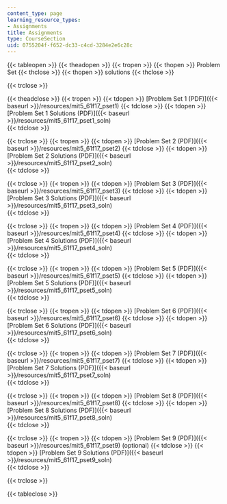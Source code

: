 ```yaml
---
content_type: page
learning_resource_types:
- Assignments
title: Assignments
type: CourseSection
uid: 0755204f-f652-dc33-c4cd-3284e2e6c28c
---
```


{{< tableopen >}}
{{< theadopen >}}
{{< tropen >}}
{{< thopen >}}
Problem Set
{{< thclose >}}
{{< thopen >}}
solutions
{{< thclose >}}

{{< trclose >}}

{{< theadclose >}}
{{< tropen >}}
{{< tdopen >}}
[Problem Set 1 (PDF)]({{< baseurl >}}/resources/mit5_61f17_pset1)
{{< tdclose >}}
{{< tdopen >}}
﻿[Problem Set 1 Solutions (PDF)]({{< baseurl >}}/resources/mit5_61f17_pset1_soln)  
{{< tdclose >}}

{{< trclose >}}
{{< tropen >}}
{{< tdopen >}}
[Problem Set 2 (PDF)]({{< baseurl >}}/resources/mit5_61f17_pset2)
{{< tdclose >}}
{{< tdopen >}}
 [Problem Set 2 Solutions (PDF)]({{< baseurl >}}/resources/mit5_61f17_pset2_soln)    
{{< tdclose >}}

{{< trclose >}}
{{< tropen >}}
{{< tdopen >}}
[Problem Set 3 (PDF)]({{< baseurl >}}/resources/mit5_61f17_pset3)
{{< tdclose >}}
{{< tdopen >}}
﻿[Problem Set 3 Solutions (PDF)]({{< baseurl >}}/resources/mit5_61f17_pset3_soln)  
{{< tdclose >}}

{{< trclose >}}
{{< tropen >}}
{{< tdopen >}}
[Problem Set 4 (PDF)]({{< baseurl >}}/resources/mit5_61f17_pset4)
{{< tdclose >}}
{{< tdopen >}}
﻿[Problem Set 4 Solutions (PDF)]({{< baseurl >}}/resources/mit5_61f17_pset4_soln)  
{{< tdclose >}}

{{< trclose >}}
{{< tropen >}}
{{< tdopen >}}
[Problem Set 5 (PDF)]({{< baseurl >}}/resources/mit5_61f17_pset5)
{{< tdclose >}}
{{< tdopen >}}
 [Problem Set 5 Solutions (PDF)]({{< baseurl >}}/resources/mit5_61f17_pset5_soln)  
{{< tdclose >}}

{{< trclose >}}
{{< tropen >}}
{{< tdopen >}}
[Problem Set 6 (PDF)]({{< baseurl >}}/resources/mit5_61f17_pset6)
{{< tdclose >}}
{{< tdopen >}}
﻿[Problem Set 6 Solutions (PDF)]({{< baseurl >}}/resources/mit5_61f17_pset6_soln)  
{{< tdclose >}}

{{< trclose >}}
{{< tropen >}}
{{< tdopen >}}
[Problem Set 7 (PDF)]({{< baseurl >}}/resources/mit5_61f17_pset7)
{{< tdclose >}}
{{< tdopen >}}
﻿[Problem Set 7 Solutions (PDF)]({{< baseurl >}}/resources/mit5_61f17_pset7_soln)  
{{< tdclose >}}

{{< trclose >}}
{{< tropen >}}
{{< tdopen >}}
[Problem Set 8 (PDF)]({{< baseurl >}}/resources/mit5_61f17_pset8)
{{< tdclose >}}
{{< tdopen >}}
 [Problem Set 8 Solutions (PDF)]({{< baseurl >}}/resources/mit5_61f17_pset8_soln)  
{{< tdclose >}}

{{< trclose >}}
{{< tropen >}}
{{< tdopen >}}
[Problem Set 9 (PDF)]({{< baseurl >}}/resources/mit5_61f17_pset9) (optional)
{{< tdclose >}}
{{< tdopen >}}
﻿[Problem Set 9 Solutions (PDF)]({{< baseurl >}}/resources/mit5_61f17_pset9_soln)  
{{< tdclose >}}

{{< trclose >}}

{{< tableclose >}}